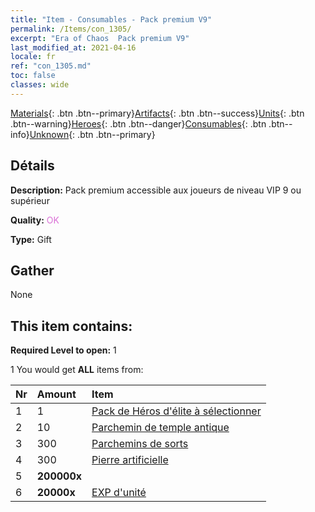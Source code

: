 ```yaml
---
title: "Item - Consumables - Pack premium V9"
permalink: /Items/con_1305/
excerpt: "Era of Chaos  Pack premium V9"
last_modified_at: 2021-04-16
locale: fr
ref: "con_1305.md"
toc: false
classes: wide
---
```

 [Materials](/fr/Items/){: .btn .btn--primary}[Artifacts](/fr/Items/Artifacts/){: .btn .btn--success}[Units](/fr/Items/Units/){: .btn .btn--warning}[Heroes](/fr/Items/Heroes/){: .btn .btn--danger}[Consumables](/fr/Items/Consumables/){: .btn .btn--info}[Unknown](/fr/Items/Unknown/){: .btn .btn--primary}

## Détails
 **Description:** Pack premium accessible aux joueurs de niveau VIP 9 ou supérieur

 **Quality:** <span style="color: #DA70D6">OK</span>

 **Type:** Gift

## Gather

  None

## This item contains:

 **Required Level to open:** 1

 1 You would get **ALL** items  from:

  | Nr | Amount |     Item    |
  |:---|:-------|:------------|
  | 1 | 1 | [Pack de Héros d'élite à sélectionner](/fr/Items/con_1317/) |  | 
  | 2 | 10 | [Parchemin de temple antique](/fr/Items/con_697/) |  | 
  | 3 | 300 | [Parchemins de sorts](/fr/Items/con_694/) |  | 
  | 4 | 300 | [Pierre artificielle](/fr/Items/art_188/) |  | 
  | 5 |  **200000x** | <i class="fas fa-coins"/> |  | 
  | 6 |  **20000x** | [EXP d'unité](/fr/Items/con_902/) |  | 
